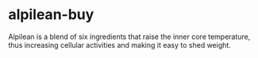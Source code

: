 # alpilean-buy
Alpilean is a blend of six ingredients that raise the inner core temperature, thus increasing cellular activities and making it easy to shed weight.
